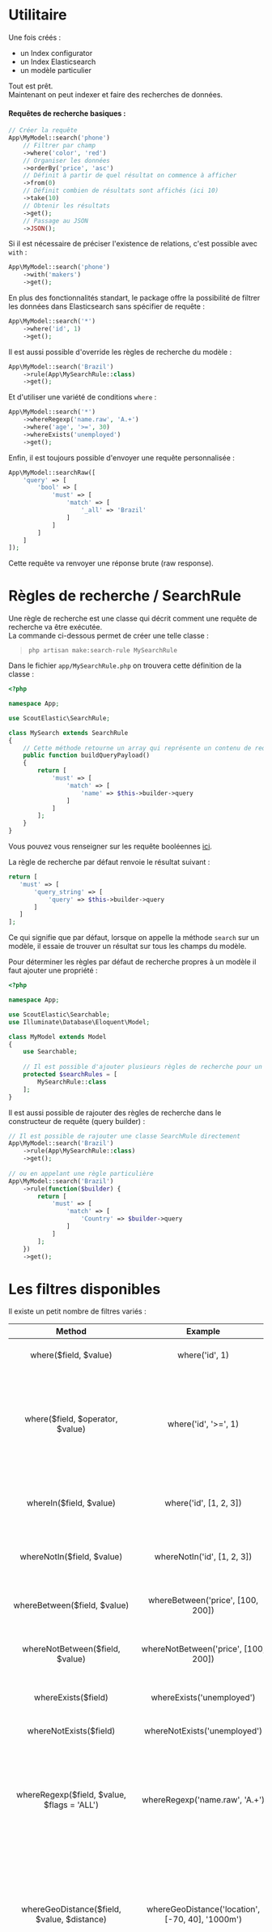 # Utilitaire

Une fois créés :
* un Index configurator
* un Index Elasticsearch
* un modèle particulier  

Tout est prêt.  
Maintenant on peut indexer et faire des recherches de données.

#### Requêtes de recherche basiques :  
```php
// Créer la requête
App\MyModel::search('phone')
    // Filtrer par champ
    ->where('color', 'red')
    // Organiser les données
    ->orderBy('price', 'asc')
    // Définit à partir de quel résultat on commence à afficher
    ->from(0)
    // Définit combien de résultats sont affichés (ici 10)
    ->take(10)
    // Obtenir les résultats
    ->get();
    // Passage au JSON
    ->JSON();
```  
Si il est nécessaire de préciser l'existence de relations, c'est possible avec `with` :  

```php
App\MyModel::search('phone') 
    ->with('makers')
    ->get();
```
En plus des fonctionnalités standart, le package offre la possibilité de filtrer les données dans Elasticsearch sans spécifier de requête :  
```php
App\MyModel::search('*')
    ->where('id', 1)
    ->get();
```

Il est aussi possible d'override les règles de recherche du modèle :  
```php
App\MyModel::search('Brazil')
    ->rule(App\MySearchRule::class)
    ->get();
```
Et d'utiliser une variété de conditions `where` :  
```php
App\MyModel::search('*')
    ->whereRegexp('name.raw', 'A.+')
    ->where('age', '>=', 30)
    ->whereExists('unemployed')
    ->get();
```
Enfin, il est toujours possible d'envoyer une requête personnalisée :  
```php
App\MyModel::searchRaw([
    'query' => [
        'bool' => [
            'must' => [
                'match' => [
                    '_all' => 'Brazil'
                ]
            ]
        ]
    ]
]);
```
Cette requête va renvoyer une réponse brute (raw response).

# Règles de recherche / SearchRule

Une règle de recherche est une classe qui décrit comment une requête de recherche va être exécutée.  
La commande ci-dessous permet de créer une telle classe : 

> `php artisan make:search-rule MySearchRule`

Dans le fichier `app/MySearchRule.php` on trouvera cette définition de la classe :  
```php
<?php

namespace App;

use ScoutElastic\SearchRule;

class MySearch extends SearchRule
{
    // Cette méthode retourne un array qui représente un contenu de requête booléenne.
    public function buildQueryPayload()
    {
        return [
            'must' => [
                'match' => [
                    'name' => $this->builder->query
                ]
            ]
        ];
    }
}
```

Vous pouvez vous renseigner sur les requête booléennes [ici](https://www.elastic.co/guide/en/elasticsearch/reference/current/query-dsl-bool-query.html).

La règle de recherche par défaut renvoie le résultat suivant :  
```php
return [
   'must' => [
       'query_string' => [
           'query' => $this->builder->query
       ]
   ]
];
```

Ce qui signifie que par défaut, lorsque on appelle la méthode `search` sur un modèle, il essaie de trouver un résultat sur tous les champs du modèle.

Pour déterminer les règles par défaut de recherche propres à un modèle il faut ajouter une propriété :  
```php
<?php

namespace App;

use ScoutElastic\Searchable;
use Illuminate\Database\Eloquent\Model;

class MyModel extends Model
{
    use Searchable;
    
    // Il est possible d'ajouter plusieurs règles de recherche pour un modèle. Dans ce cas, le premier résultat qui ne sera pas vide sera retourné.
    protected $searchRules = [
        MySearchRule::class
    ];
}
```

Il est aussi possible de rajouter des règles de recherche dans le constructeur de requête (query builder) : 

```php
// Il est possible de rajouter une classe SearchRule directement
App\MyModel::search('Brazil')
    ->rule(App\MySearchRule::class)
    ->get();
    
// ou en appelant une règle particulière
App\MyModel::search('Brazil')
    ->rule(function($builder) {
        return [
            'must' => [
                'match' => [
                    'Country' => $builder->query
                ]
            ]
        ];
    })
    ->get();
```

# Les filtres disponibles

Il existe un petit nombre de filtres variés :

|Method	| Example |	Description |
| :-: | :-: | :-: |
|where($field, $value)	|where('id', 1)|	Vérifie l'égalité ed'une simple valeur.|
|where($field, $operator, $value)|	where('id', '>=', 1)|	Filtre les enregistrements avec la contrainte d'une règle donnée. Les opérateurs utilisables sont : =, <, >, <=, >=, <>.|
|whereIn($field, $value)	|where('id', [1, 2, 3])	|Vérifie si une valeur appartient à un champ spécifique.|
|whereNotIn($field, $value)	|whereNotIn('id', [1, 2, 3])|	Vérifie si une valeur n'appartient pas à un champ spécifique.|
|whereBetween($field, $value)	|whereBetween('price', [100, 200])	|Vérifie si une valeur est dans un intervalle donné.|
|whereNotBetween($field, $value)|	whereNotBetween('price', [100, 200])|	Vérifie si une valeur n'est pas dans un intervalle donné.|
|whereExists($field)	|whereExists('unemployed')	|Vérifie si une valeur est définie.|
|whereNotExists($field)	|whereNotExists('unemployed')	|Vérifie si une valeur n'est pas définie.|
|whereRegexp($field, $value, $flags = 'ALL')	|whereRegexp('name.raw', 'A.+')	|Filtre les enregistrements en fonction d'une expression régulière choisie. [Ici](https://www.elastic.co/guide/en/elasticsearch/reference/5.2/query-dsl-regexp-query.html#regexp-syntax) vous trouverez des renseignements sur la syntaxe.|
|whereGeoDistance($field, $value, $distance)|	whereGeoDistance('location', [-70, 40], '1000m')	|Filtre les enregistrements en fonction d'un point donné et d'un écart donné entre le point et la localisation. [Ici](https://www.elastic.co/guide/en/elasticsearch/reference/current/query-dsl-geo-distance-query.html) des renseignements supplémentaies syntaxiques.|
|whereGeoBoundingBox($field, array $value)|	whereGeoBoundingBox('location', ['top_left' => [-74.1, 40.73], 'bottom_right' => [-71.12, 40.01]])|	Filtre les enregistrements avec des spécifications données. [Ici](https://www.elastic.co/guide/en/elasticsearch/reference/current/query-dsl-geo-bounding-box-query.html) des renseignements supplémentaies syntaxiques.|
|whereGeoPolygon($field, array $points)	|whereGeoPolygon('location', [[-70, 40],[-80, 30],[-90, 20]])	|Filtre les enregistrements dans un polygone. [Ici](https://www.elastic.co/guide/en/elasticsearch/reference/current/query-dsl-geo-polygon-query.html) des renseignements supplémentaies syntaxiques.|


# Migrations sans ralentissement

On ne peut pas changer le type des champs déjà créés dans Elasticsearch. La seule façon de faire est de créer un nouvel index avec le mapping correct et d'importer le modèle dans ce nouvel index.  
Une migration peu prendre quelques temps à ce faire, donc pour éviter les ralentissements durant le procédé de migration, le driver lit le vieil index et le copie dans le nouveau. Une fois la migration terminée, il relit le nouvel index et supprime ce qui appartient à l'ancien index et qui n'est pas commun. C'est la manière de procéder de la commande :  
> `php artisan elastic:migrate`.

Avant de lancer la commande, il est impératif que l'Index configurator utilises l'élément `ScoutElastic\Migratable`.   
Si il n'y est pas, ajoutez le, et lancez la commande  
> `php artisan elastic:update-index App\MyIndexConfigurator`.

Quand tout est prêt, et une fois les changements réalisés dans le mapping du modèle, lancez la commande `elastic:migrate` en utilisant la classe du modèle en premier argument et l'index ciblé en second argument :  
> `php artisan elastic:migrate App\MyModel my_index_v2`

**Remarque** : Si il vous faut juste ajouter des champs dans le mapping, utilisez la commande `elastic:update-mapping`.

# Debug

Mise à part le `->get()` qui ne retourne que les documents concernés par la requête, il existe deux méthodes qui peuvent aider lors de l'analyse de résultats suite à des recherches :

`explain`  
```php
App\MyModel::search('Brazil')
    ->explain();
```

Cette méthode permet d'avoir des informations supplémentaires telles que le **score** des documents.

`profile`  
```php
App\MyModel::search('Brazil')
    ->profile();
```  

Cette méthode permet d'avoir, en plus des informations données par le `->explain()`, des informations inhérentes aux *shards* touchés par la recherche.

Les deux méthodes renvoient des données brutes venant d'Elasticsearch (format JSON).